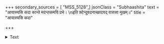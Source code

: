 +++
secondary_sources = [ "MSS_5128",]
jsonClass = "Subhaashita"
text = "आयास्यसि कदा कान्ते मदन्तकमयि प्रभे।  \nइति प्र्ष्टेन्दुवदनाच्छादयद् वाससा मुखम्॥"
title = "आयास्यसि कदा"

+++

<details><summary>Text</summary>

आयास्यसि कदा कान्ते मदन्तकमयि प्रभे।  
इति प्र्ष्टेन्दुवदनाच्छादयद् वाससा मुखम्॥
</details>
